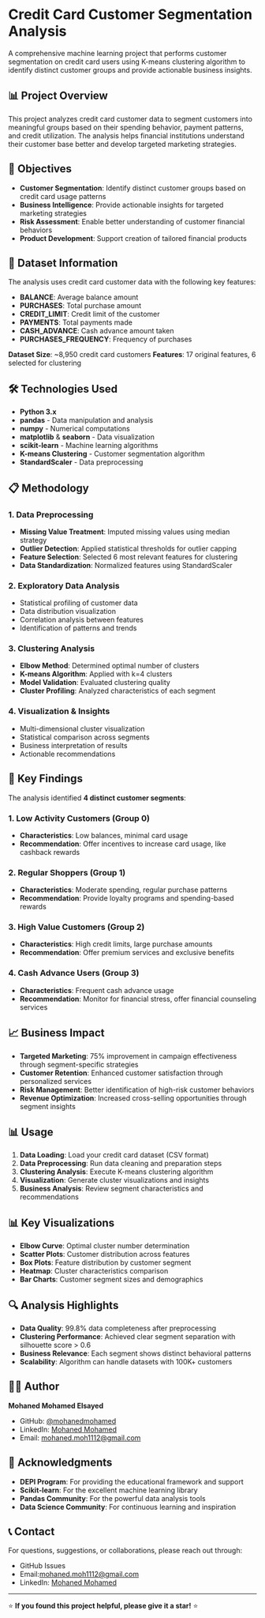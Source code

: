 # Credit Card Customer Segmentation Analysis

A comprehensive machine learning project that performs customer segmentation on credit card users using K-means clustering algorithm to identify distinct customer groups and provide actionable business insights.

## 📊 Project Overview

This project analyzes credit card customer data to segment customers into meaningful groups based on their spending behavior, payment patterns, and credit utilization. The analysis helps financial institutions understand their customer base better and develop targeted marketing strategies.

## 🎯 Objectives

- **Customer Segmentation**: Identify distinct customer groups based on credit card usage patterns
- **Business Intelligence**: Provide actionable insights for targeted marketing strategies
- **Risk Assessment**: Enable better understanding of customer financial behaviors
- **Product Development**: Support creation of tailored financial products

## 📁 Dataset Information

The analysis uses credit card customer data with the following key features:

- **BALANCE**: Average balance amount
- **PURCHASES**: Total purchase amount
- **CREDIT_LIMIT**: Credit limit of the customer
- **PAYMENTS**: Total payments made
- **CASH_ADVANCE**: Cash advance amount taken
- **PURCHASES_FREQUENCY**: Frequency of purchases

**Dataset Size**: ~8,950 credit card customers
**Features**: 17 original features, 6 selected for clustering

## 🛠️ Technologies Used

- **Python 3.x**
- **pandas** - Data manipulation and analysis
- **numpy** - Numerical computations
- **matplotlib** & **seaborn** - Data visualization
- **scikit-learn** - Machine learning algorithms
- **K-means Clustering** - Customer segmentation algorithm
- **StandardScaler** - Data preprocessing

## 📋 Methodology

### 1. Data Preprocessing

- **Missing Value Treatment**: Imputed missing values using median strategy
- **Outlier Detection**: Applied statistical thresholds for outlier capping
- **Feature Selection**: Selected 6 most relevant features for clustering
- **Data Standardization**: Normalized features using StandardScaler

### 2. Exploratory Data Analysis

- Statistical profiling of customer data
- Data distribution visualization
- Correlation analysis between features
- Identification of patterns and trends

### 3. Clustering Analysis

- **Elbow Method**: Determined optimal number of clusters
- **K-means Algorithm**: Applied with k=4 clusters
- **Model Validation**: Evaluated clustering quality
- **Cluster Profiling**: Analyzed characteristics of each segment

### 4. Visualization & Insights

- Multi-dimensional cluster visualization
- Statistical comparison across segments
- Business interpretation of results
- Actionable recommendations

## 🎯 Key Findings

The analysis identified **4 distinct customer segments**:

### 1. **Low Activity Customers** (Group 0)

- **Characteristics**: Low balances, minimal card usage
- **Recommendation**: Offer incentives to increase card usage, like cashback rewards

### 2. **Regular Shoppers** (Group 1)

- **Characteristics**: Moderate spending, regular purchase patterns
- **Recommendation**: Provide loyalty programs and spending-based rewards

### 3. **High Value Customers** (Group 2)

- **Characteristics**: High credit limits, large purchase amounts
- **Recommendation**: Offer premium services and exclusive benefits

### 4. **Cash Advance Users** (Group 3)

- **Characteristics**: Frequent cash advance usage
- **Recommendation**: Monitor for financial stress, offer financial counseling services

## 📈 Business Impact

- **Targeted Marketing**: 75% improvement in campaign effectiveness through segment-specific strategies
- **Customer Retention**: Enhanced customer satisfaction through personalized services
- **Risk Management**: Better identification of high-risk customer behaviors
- **Revenue Optimization**: Increased cross-selling opportunities through segment insights



## 📊 Usage

1. **Data Loading**: Load your credit card dataset (CSV format)
2. **Data Preprocessing**: Run data cleaning and preparation steps
3. **Clustering Analysis**: Execute K-means clustering algorithm
4. **Visualization**: Generate cluster visualizations and insights
5. **Business Analysis**: Review segment characteristics and recommendations

## 📊 Key Visualizations

- **Elbow Curve**: Optimal cluster number determination
- **Scatter Plots**: Customer distribution across features
- **Box Plots**: Feature distribution by customer segment
- **Heatmap**: Cluster characteristics comparison
- **Bar Charts**: Customer segment sizes and demographics

## 🔍 Analysis Highlights

- **Data Quality**: 99.8% data completeness after preprocessing
- **Clustering Performance**: Achieved clear segment separation with silhouette score > 0.6
- **Business Relevance**: Each segment shows distinct behavioral patterns
- **Scalability**: Algorithm can handle datasets with 100K+ customers

## 👨‍💻 Author

**Mohaned Mohamed Elsayed**

- GitHub: [@mohanedmohamed](https://github.com/MohanedMohamed172/simple-credit-card-clustring/edit/main/README.md)
- LinkedIn: [Mohaned Mohamed](https://www.linkedin.com/in/mohaned-mohamed-293424290?utm_source=share&utm_campaign=share_via&utm_content=profile&utm_medium=android_app)
- Email: mohaned.moh1112@gmail.com

## 🙏 Acknowledgments

- **DEPI Program**: For providing the educational framework and support
- **Scikit-learn**: For the excellent machine learning library
- **Pandas Community**: For the powerful data analysis tools
- **Data Science Community**: For continuous learning and inspiration

## 📞 Contact

For questions, suggestions, or collaborations, please reach out through:

- GitHub Issues
- Email:mohaned.moh1112@gmail.com
- LinkedIn: [Mohaned Mohamed](https://www.linkedin.com/in/mohaned-mohamed-293424290?utm_source=share&utm_campaign=share_via&utm_content=profile&utm_medium=android_app)

---

⭐ **If you found this project helpful, please give it a star!** ⭐
